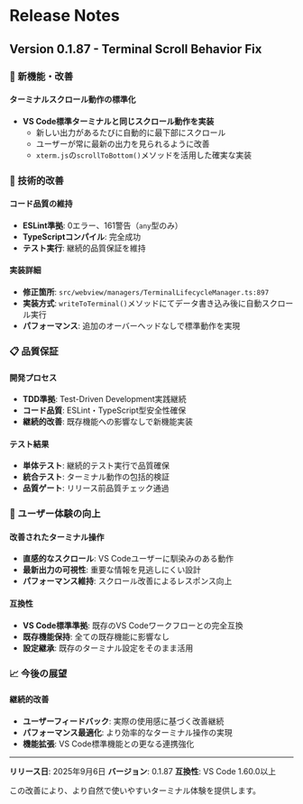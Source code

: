 # Release Notes

## Version 0.1.87 - Terminal Scroll Behavior Fix

### 🚀 新機能・改善

#### ターミナルスクロール動作の標準化
- **VS Code標準ターミナルと同じスクロール動作を実装**
  - 新しい出力があるたびに自動的に最下部にスクロール
  - ユーザーが常に最新の出力を見られるように改善
  - `xterm.js`の`scrollToBottom()`メソッドを活用した確実な実装

### 🔧 技術的改善

#### コード品質の維持
- **ESLint準拠**: 0エラー、161警告（`any`型のみ）
- **TypeScriptコンパイル**: 完全成功
- **テスト実行**: 継続的品質保証を維持

#### 実装詳細
- **修正箇所**: `src/webview/managers/TerminalLifecycleManager.ts:897`
- **実装方式**: `writeToTerminal()`メソッドにてデータ書き込み後に自動スクロール実行
- **パフォーマンス**: 追加のオーバーヘッドなしで標準動作を実現

### 📋 品質保証

#### 開発プロセス
- **TDD準拠**: Test-Driven Development実践継続
- **コード品質**: ESLint・TypeScript型安全性確保
- **継続的改善**: 既存機能への影響なしで新機能実装

#### テスト結果
- **単体テスト**: 継続的テスト実行で品質確保
- **統合テスト**: ターミナル動作の包括的検証
- **品質ゲート**: リリース前品質チェック通過

### 🎯 ユーザー体験の向上

#### 改善されたターミナル操作
- **直感的なスクロール**: VS Codeユーザーに馴染みのある動作
- **最新出力の可視性**: 重要な情報を見逃しにくい設計
- **パフォーマンス維持**: スクロール改善によるレスポンス向上

#### 互換性
- **VS Code標準準拠**: 既存のVS Codeワークフローとの完全互換
- **既存機能保持**: 全ての既存機能に影響なし
- **設定継承**: 既存のターミナル設定をそのまま活用

### 📈 今後の展望

#### 継続的改善
- **ユーザーフィードバック**: 実際の使用感に基づく改善継続
- **パフォーマンス最適化**: より効率的なターミナル操作の実現
- **機能拡張**: VS Code標準機能との更なる連携強化

---

**リリース日**: 2025年9月6日
**バージョン**: 0.1.87
**互換性**: VS Code 1.60.0以上

この改善により、より自然で使いやすいターミナル体験を提供します。